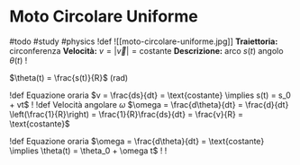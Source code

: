 # Moto Circolare Uniforme
#todo #study #physics
!def
![[moto-circolare-uniforme.jpg]]
**Traiettoria:** $\text{circonferenza}$
**Velocità:** $v=|\vec{v}| = \text{costante}$
**Descrizione:**
arco $s(t)$
angolo $\theta(t)$
!

$\theta(t) = \frac{s(t)}{R}$ $(\text{rad})$

!def Equazione oraria
$v = \frac{ds}{dt} = \text{costante} \implies s(t) = s_0 + vt$
!
!def Velocità angolare $\omega$
$\omega = \frac{d\theta}{dt} = \frac{d}{dt} \left(\frac{1}{R}\right) = \frac{1}{R}\frac{ds}{dt} = \frac{v}{R} = \text{costante}$

!def Equazione oraria
$\omega = \frac{d\theta}{dt} = \text{costante} \implies \theta(t) = \theta_0 + \omega t$
!
!
